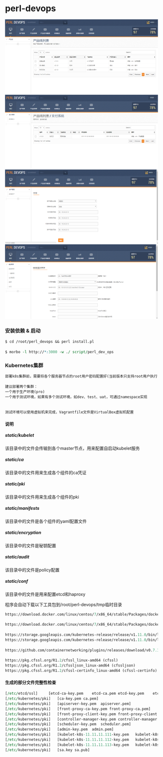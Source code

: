 # perl-devops


![](img/index.png)
![](img/version.png)
![](img/assets.png)
![](img/k8s.png)

### 安装依赖 & 启动
```perl
$ cd /root/perl_devops && perl install.pl

$ morbo -l http://*:3000 -w ./ script/perl_dev_ops
```


### Kubernetes集群
```perl
部署k8s集群前，需要将各个服务器节点的root用户密码配置好(当前版本只支持root用户执行)

建议部署两个集群：
一个用于生产环境(pro)
一个用于测试环境，如果有多个测试环境，如dev、test、uat，可通过namespace实现


测试环境可以使用虚拟机来完成，Vagrantfile文件是VirtualBox虚拟机配置
```

#### 说明

##### static/kubelet
该目录中的文件会传输到各个master节点，用来配置自启动kubelet服务

##### static/ca
该目录中的文件用来生成各个组件的ca凭证

##### static/pki 
该目录中的文件用来生成各个组件的pki

##### static/manifests
该目录中的文件是各个组件的yaml配置文件

##### static/encryption
该目录中的文件是秘钥配置

##### static/audit
该目录中的文件是policy配置

##### static/conf
该目录中的文件是用来配置etcd和haproxy



程序会自动下载以下工具包到/root/perl-devops/tmp临时目录
```perl
https://download.docker.com/linux/centos/7/x86_64/stable/Packages/docker-ce-17.03.3.ce-1.el7.x86_64.rpm (docker-ce.rpm)

https://download.docker.com/linux/centos/7/x86_64/stable/Packages/docker-ce-selinux-17.03.3.ce-1.el7.noarch.rpm (docker-ce-selinux.rpm)  

https://storage.googleapis.com/kubernetes-release/release/v1.11.0/bin/linux/amd64/kubelet
https://storage.googleapis.com/kubernetes-release/release/v1.11.0/bin/linux/amd64/kubectl

https://github.com/containernetworking/plugins/releases/download/v0.7.1/cni-plugins-amd64-v0.7.1.tgz 

https://pkg.cfssl.org/R1.2/cfssl_linux-amd64 (cfssl)
https://pkg.cfssl.org/R1.2/cfssljson_linux-amd64 (cfssljson)
https://pkg.cfssl.org/R1.2/cfssl-certinfo_linux-amd64 (cfssl-certinfo)

```

#### 生成的部分文件完整性检查
```perl
[/etc/etcd/ssl]		[etcd-ca-key.pem	etcd-ca.pem	etcd-key.pem	etcd.pem]
[/etc/kubernetes/pki]	[ca-key.pem	ca.pem]
[/etc/kubernetes/pki]	[apiserver-key.pem	apiserver.pem]
[/etc/kubernetes/pki]	[front-proxy-ca-key.pem	front-proxy-ca.pem]
[/etc/kubernetes/pki]	[front-proxy-client-key.pem	front-proxy-client.pem]
[/etc/kubernetes/pki]	[controller-manager-key.pem	controller-manager.pem]
[/etc/kubernetes/pki]	[scheduler-key.pem	scheduler.pem]
[/etc/kubernetes/pki]	[admin-key.pem	admin.pem]
[/etc/kubernetes/pki]	[kubelet-k8s-11.11.11.111-key.pem	kubelet-k8s-11.11.11.111.pem]
[/etc/kubernetes/pki]	[kubelet-k8s-11.11.11.112-key.pem	kubelet-k8s-11.11.11.112.pem]
[/etc/kubernetes/pki]	[kubelet-k8s-11.11.11.113-key.pem	kubelet-k8s-11.11.11.113.pem]
[/etc/kubernetes/pki]	[sa.key	sa.pub]
```

